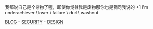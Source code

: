 我都说自己是个废物了喔，即使你觉得我是废物那你也是赞同我说的 +1
i'm underachiever \ loser \ failure \ dud \ washout

[BLOG](https://member.acm.org/~rhymeq) - [SECURITY](https://hackerone.com/iepn) - [DESIGN](https://www.behance.net/1ui)